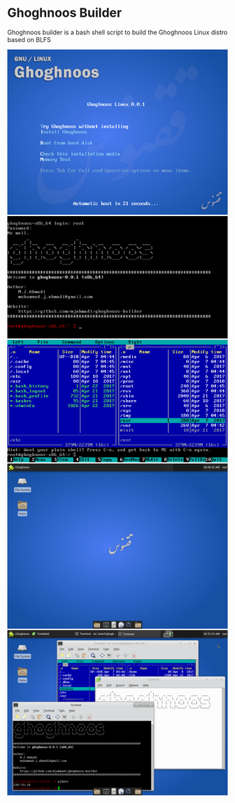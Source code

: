 # Ghoghnoos Builder
Ghoghnoos builder is a bash shell script to build the Ghoghnoos Linux distro based on BLFS


<p align="center">
  <img src="https://github.com/mjahmadi/ghoghnoos-builder/blob/master/assets/wallpapers/desktop/001.png" />
  <img src="https://github.com/mjahmadi/ghoghnoos-builder/blob/master/assets/wallpapers/desktop/002.png" />
  <img src="https://github.com/mjahmadi/ghoghnoos-builder/blob/master/assets/wallpapers/desktop/003.png" />
  <img src="https://github.com/mjahmadi/ghoghnoos-builder/blob/master/assets/wallpapers/desktop/004.png" />
  <img src="https://github.com/mjahmadi/ghoghnoos-builder/blob/master/assets/wallpapers/desktop/009.png" />
</p>
